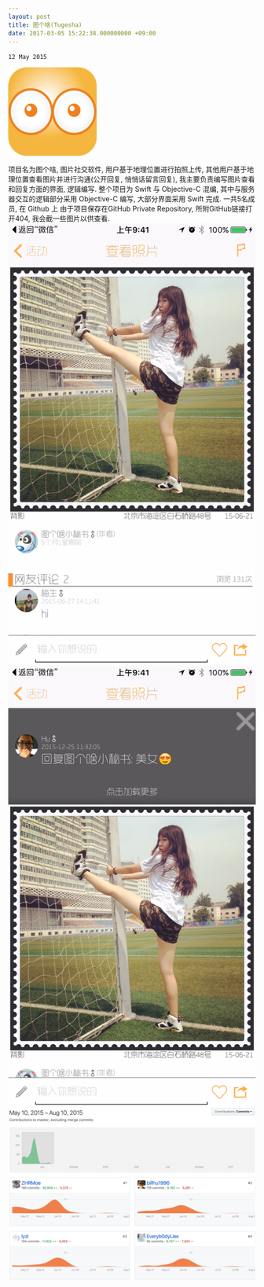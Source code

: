 ```yaml
---
layout: post
title: 图个啥(Tugesha)
date: 2017-03-05 15:22:38.000000000 +09:00
---
```

`12 May 2015`

![](assets/images/tugesha/icon.png)
<center>
<a href="https://github.com/billhu1996/TuGeSha-iOS/" class="fa fa-github"></a>
</center>

项目名为图个啥, 图片社交软件, 用户基于地理位置进行拍照上传, 其他用户基于地理位置查看图片并进行沟通(公开回复, 悄悄话留言回复), 我主要负责编写图片查看和回复方面的界面, 逻辑编写.
整个项目为 Swift 与 Objective-C 混编, 其中与服务器交互的逻辑部分采用 Objective-C 编写, 大部分界面采用 Swift 完成. 一共5名成员, 在 Github 上
由于项目保存在GitHub Private Repository, 所附GitHub链接打开404, 我会截一些图片以供查看.
![](assets/images/tugesha/sc1.png)
![](assets/images/tugesha/sc2.png)
![](assets/images/tugesha/sc3.png)

